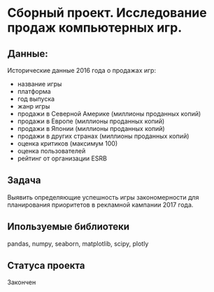 # Сборный проект. Исследование продаж компьютерных игр.

## Данные:
Исторические данные 2016 года о продажах игр:

* название игры
* платформа
* год выпуска
* жанр игры
* продажи в Северной Америке (миллионы проданных копий)
* продажи в Европе (миллионы проданных копий)
* продажи в Японии (миллионы проданных копий)
* продажи в других странах (миллионы проданных копий)
* оценка критиков (максимум 100)
* оценка пользователей 
* рейтинг от организации ESRB

## Задача
Выявить определяющие успешность игры закономерности для планирования приоритетов в рекламной кампании 2017 года.

## Ипользуемые библиотеки 
pandas, numpy, seaborn, matplotlib, scipy, plotly

## Cтатуса проекта 
Закончен
